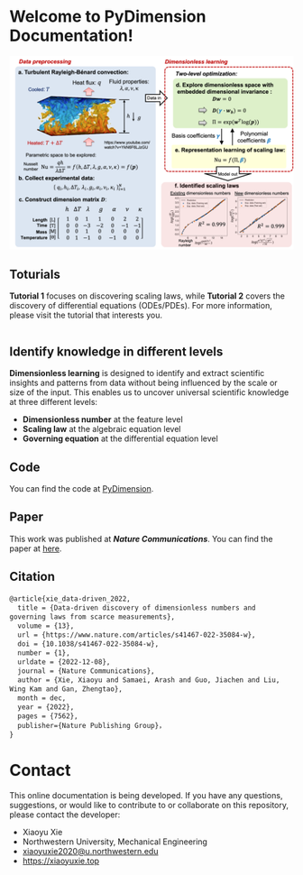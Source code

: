 # Welcome to PyDimension Documentation!

![Schematic](images/schematic.png)

## Toturials
**Tutorial 1** focuses on discovering scaling laws, while **Tutorial 2** covers the discovery of differential equations (ODEs/PDEs). For more information, please visit the tutorial that interests you.

```{tableofcontents}
```

## Identify knowledge in different levels

**Dimensionless learning** is designed to identify and extract scientific insights and patterns from data without being influenced by the scale or size of the input. This enables us to uncover universal scientific knowledge at three different levels:

- **Dimensionless number** at the feature level
- **Scaling law** at the algebraic equation level
- **Governing equation** at the differential equation level

## Code
You can find the code at [PyDimension](https://github.com/xiaoyuxie-vico/PyDimension).

## Paper

This work was published at ***Nature Communications***. You can find the paper at [here](https://www.nature.com/articles/s41467-022-35084-w#Sec2).

## Citation
```
@article{xie_data-driven_2022,
  title = {Data-driven discovery of dimensionless numbers and governing laws from scarce measurements},
  volume = {13},
  url = {https://www.nature.com/articles/s41467-022-35084-w},
  doi = {10.1038/s41467-022-35084-w},
  number = {1},
  urldate = {2022-12-08},
  journal = {Nature Communications},
  author = {Xie, Xiaoyu and Samaei, Arash and Guo, Jiachen and Liu, Wing Kam and Gan, Zhengtao},
  month = dec,
  year = {2022},
  pages = {7562},
  publisher={Nature Publishing Group}，
}
```

# Contact

This online documentation is being developed. If you have any questions, suggestions, or would like to contribute to or collaborate on this repository, please contact the developer:
- Xiaoyu Xie
- Northwestern University, Mechanical Engineering
- xiaoyuxie2020@u.northwestern.edu
- https://xiaoyuxie.top
